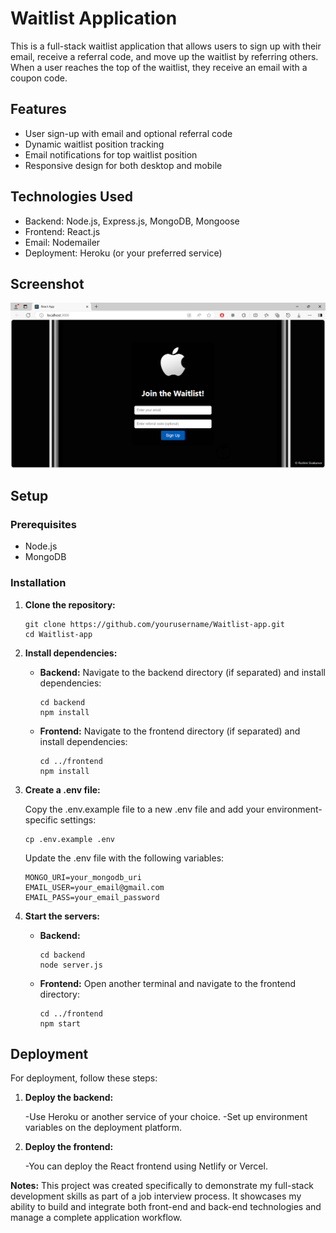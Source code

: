 # Waitlist Application
This is a full-stack waitlist application that allows users to sign up with their email, receive a referral code, and move up the waitlist by referring others. When a user reaches the top of the waitlist, they receive an email with a coupon code.

## Features

- User sign-up with email and optional referral code
- Dynamic waitlist position tracking
- Email notifications for top waitlist position
- Responsive design for both desktop and mobile

## Technologies Used

- Backend: Node.js, Express.js, MongoDB, Mongoose
- Frontend: React.js
- Email: Nodemailer
- Deployment: Heroku (or your preferred service)

## Screenshot
![Screenshot](frontend/Screenshot.png)


## Setup

### Prerequisites

- Node.js
- MongoDB

### Installation

1. **Clone the repository:**

   ```
   git clone https://github.com/yourusername/Waitlist-app.git
   cd Waitlist-app
   ```
2. **Install dependencies:**

   - **Backend:**
     Navigate to the backend directory (if separated) and install dependencies:
     
     ```
     cd backend
     npm install
     ```
   - **Frontend:**
     Navigate to the frontend directory (if separated) and install dependencies:

     ```
     cd ../frontend
     npm install
     ```
3. **Create a .env file:**

   Copy the .env.example file to a new .env file and add your environment-specific settings:

   ```
   cp .env.example .env
   ```

   Update the .env file with the following variables:
   ```
   MONGO_URI=your_mongodb_uri
   EMAIL_USER=your_email@gmail.com
   EMAIL_PASS=your_email_password
   ```
4. **Start the servers:**

   - **Backend:**
  
     ```
     cd backend
     node server.js
     ```

   - **Frontend:**
     Open another terminal and navigate to the frontend directory:

     ```
     cd ../frontend
     npm start
     ```

## Deployment

For deployment, follow these steps:

1. **Deploy the backend:**

   -Use Heroku or another service of your choice.
   -Set up environment variables on the deployment platform.

2. **Deploy the frontend:**

   -You can deploy the React frontend using Netlify or Vercel.


**Notes:**
This project was created specifically to demonstrate my full-stack development skills as part of a job interview process. It showcases my ability to build and integrate both front-end and back-end technologies and manage a complete application workflow.
     


   

   

     
   
   

